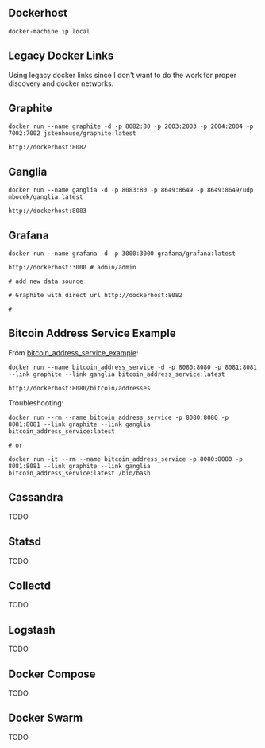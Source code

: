 
## Dockerhost

```
docker-machine ip local
```


## Legacy Docker Links

Using legacy docker links since I don't want to do the work for proper discovery and docker networks.


## Graphite

```
docker run --name graphite -d -p 8082:80 -p 2003:2003 -p 2004:2004 -p 7002:7002 jstenhouse/graphite:latest
```

```
http://dockerhost:8082
```


## Ganglia

```
docker run --name ganglia -d -p 8083:80 -p 8649:8649 -p 8649:8649/udp mbocek/ganglia:latest
```

```
http://dockerhost:8083
```


## Grafana

```
docker run --name grafana -d -p 3000:3000 grafana/grafana:latest
```

```
http://dockerhost:3000 # admin/admin

# add new data source

# Graphite with direct url http://dockerhost:8082

# 
```


## Bitcoin Address Service Example

From [bitcoin_address_service_example](https://github.com/jstenhouse/bitcoin_address_service_example):

```
docker run --name bitcoin_address_service -d -p 8080:8080 -p 8081:8081 --link graphite --link ganglia bitcoin_address_service:latest
```

```
http://dockerhost:8080/bitcoin/addresses
```

Troubleshooting:

```
docker run --rm --name bitcoin_address_service -p 8080:8080 -p 8081:8081 --link graphite --link ganglia bitcoin_address_service:latest

# or

docker run -it --rm --name bitcoin_address_service -p 8080:8080 -p 8081:8081 --link graphite --link ganglia bitcoin_address_service:latest /bin/bash
```


## Cassandra

TODO


## Statsd

TODO


## Collectd

TODO


## Logstash

TODO


## Docker Compose

TODO


## Docker Swarm

TODO
